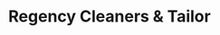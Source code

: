 ---
title: "Regency Cleaners & Tailor"
url: /fairfax/regency-cleaners-und-tailor/
shop: Wäscherei
---